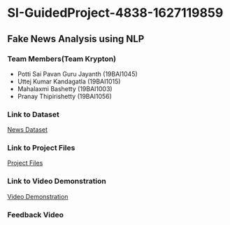 # SI-GuidedProject-4838-1627119859

## Fake News Analysis using NLP

### Team Members(Team Krypton)

- Potti Sai Pavan Guru Jayanth (19BAI1045)
- Uttej Kumar Kandagatla (19BAI1015)
- Mahalaxmi Bashetty (19BAI1003)
- Pranay Thipirishetty (19BAI1056)


### Link to Dataset
[News Dataset](https://drive.google.com/file/d/1mqEpnZho-oUhSsgBnE0fwPsaogkNzKqd/view?usp=sharing)

### Link to Project Files
[Project Files](https://drive.google.com/drive/folders/1Yua4Z0VK3XAGV1hLt-iUR1B26FFuwn8a?usp=sharing)

### Link to Video Demonstration
[Video Demonstration](https://drive.google.com/file/d/15DJ2-z4iV9kD1CAWScqFFdn3UvY8vw2i/view?usp=sharing)

### Feedback Video
